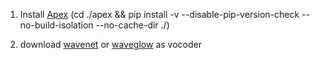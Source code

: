 1. Install [Apex](https://github.com/nvidia/apex) (cd ./apex &&
pip install -v --disable-pip-version-check --no-build-isolation --no-cache-dir ./)

2. download [wavenet](https://deepmind.com/blog/wavenet-generative-model-raw-audio/) or [waveglow](https://github.com/NVIDIA/waveglow.git) as vocoder